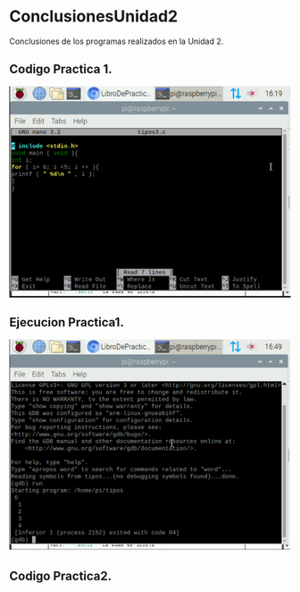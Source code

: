 # ConclusionesUnidad2
Conclusiones de los programas realizados en la Unidad 2.

## Codigo Practica 1.
![](/codigo1.png)

## Ejecucion Practica1.
![](/codigo2.png)

## Codigo Practica2.





